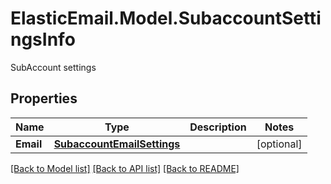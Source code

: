 # ElasticEmail.Model.SubaccountSettingsInfo
SubAccount settings

## Properties

Name | Type | Description | Notes
------------ | ------------- | ------------- | -------------
**Email** | [**SubaccountEmailSettings**](SubaccountEmailSettings.md) |  | [optional] 

[[Back to Model list]](../README.md#documentation-for-models) [[Back to API list]](../README.md#documentation-for-api-endpoints) [[Back to README]](../README.md)

